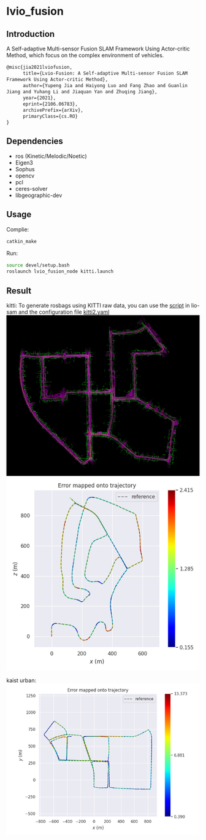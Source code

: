 # lvio_fusion

## Introduction

A Self-adaptive Multi-sensor Fusion SLAM Framework Using Actor-critic Method, which focus on the complex environment of vehicles.

```
@misc{jia2021lviofusion,
      title={Lvio-Fusion: A Self-adaptive Multi-sensor Fusion SLAM Framework Using Actor-critic Method}, 
      author={Yupeng Jia and Haiyong Luo and Fang Zhao and Guanlin Jiang and Yuhang Li and Jiaquan Yan and Zhuqing Jiang},
      year={2021},
      eprint={2106.06783},
      archivePrefix={arXiv},
      primaryClass={cs.RO}
}
```

## Dependencies

* ros (Kinetic/Melodic/Noetic)
* Eigen3
* Sophus
* opencv
* pcl
* ceres-solver
* libgeographic-dev

## Usage

Complie:
``` bash
catkin_make
```

Run:
``` bash
source devel/setup.bash
roslaunch lvio_fusion_node kitti.launch
```

## Result

kitti:
To generate rosbags using KITTI raw data, you can use the [script](https://github.com/TixiaoShan/LIO-SAM/tree/master/config/doc/kitti2bag) in lio-sam and the configuration file [kitti2.yaml](https://github.com/jypjypjypjyp/lvio_fusion/blob/main/src/lvio_fusion_node/config/kitti2.yaml)
![](misc/kitti-result.png)
![](misc/lvio1.png)

kaist urban:
![](misc/lvio39.png)

